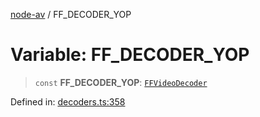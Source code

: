 [node-av](../globals.md) / FF\_DECODER\_YOP

# Variable: FF\_DECODER\_YOP

> `const` **FF\_DECODER\_YOP**: [`FFVideoDecoder`](../type-aliases/FFVideoDecoder.md)

Defined in: [decoders.ts:358](https://github.com/seydx/av/blob/f8631fc881b394300b1479f511d55cf1c370a87f/src/constants/decoders.ts#L358)
